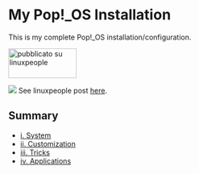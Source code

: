 # My Pop!_OS Installation
This is my complete Pop!_OS installation/configuration.

<a href="https://linuxpeople.org/show/04-17-2020--04-35-14 pm-my-pop-os" title="pubblicato su linuxpeople"><img alt="pubblicato su linuxpeople" src="https://linuxpeople.org/assets/embed.svg" width="135" height="59" /></a>

![](https://linuxpeople.org/uploads/FUWgcHOg5JbFHq07699J.png)
See linuxpeople post [here](https://linuxpeople.org/show/04-17-2020--04-35-14%20pm-my-pop-os).

## Summary
* [i. System](https://github.com/mirkobrombin/mypopos/blob/master/System.md)
* [ii. Customization](https://github.com/mirkobrombin/mypopos/blob/master/Customization.md)
* [iii. Tricks](https://github.com/mirkobrombin/mypopos/blob/master/Tricks.md)
* [iv. Applications](https://github.com/mirkobrombin/mypopos/blob/master/Applications.md)